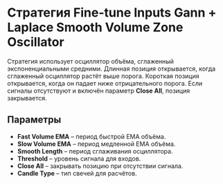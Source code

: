 # Стратегия Fine-tune Inputs Gann + Laplace Smooth Volume Zone Oscillator

Стратегия использует осциллятор объёма, сглаженный экспоненциальными средними.
Длинная позиция открывается, когда сглаженный осциллятор растёт выше порога.
Короткая позиция открывается, когда он падает ниже отрицательного порога.
Если сигналы отсутствуют и включён параметр **Close All**, позиция закрывается.

## Параметры
- **Fast Volume EMA** – период быстрой EMA объёма.
- **Slow Volume EMA** – период медленной EMA объёма.
- **Smooth Length** – период сглаживания осциллятора.
- **Threshold** – уровень сигнала для входов.
- **Close All** – закрывать позицию при отсутствии сигнала.
- **Candle Type** – тип свечей для расчётов.
